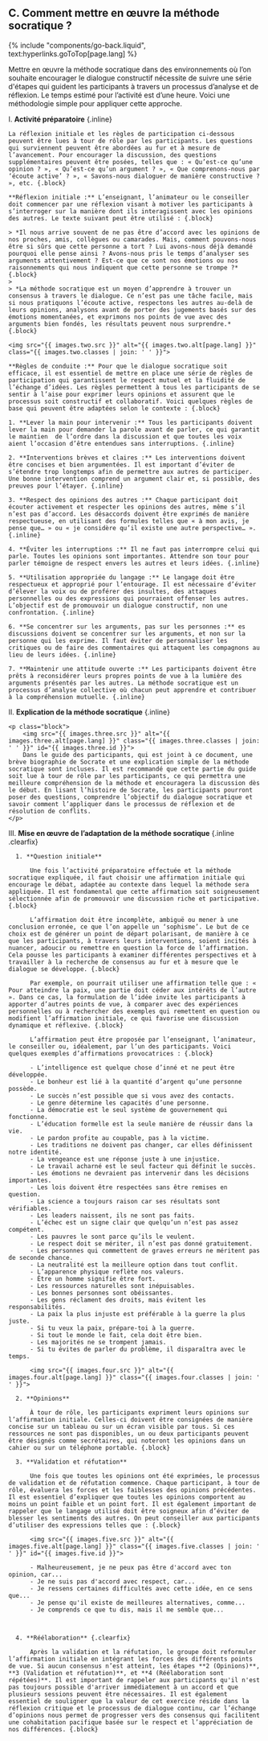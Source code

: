 ## C. Comment mettre en œuvre la méthode socratique ?
{% include "components/go-back.liquid", text:hyperlinks.goToTop[page.lang] %}

Mettre en œuvre la méthode socratique dans des environnements où l’on souhaite encourager le dialogue constructif nécessite de suivre une série d'étapes qui guident les participants à travers un processus d’analyse et de réflexion. Le temps estimé pour l’activité est d’une heure. Voici une méthodologie simple pour appliquer cette approche.

I.  **Activité préparatoire** {.inline}

    La réflexion initiale et les règles de participation ci-dessous peuvent être lues à tour de rôle par les participants. Les questions qui surviennent peuvent être abordées au fur et à mesure de l’avancement. Pour encourager la discussion, des questions supplémentaires peuvent être posées, telles que : « Qu’est-ce qu’une opinion ? », « Qu’est-ce qu’un argument ? », « Que comprenons-nous par ‘écoute active’ ? », « Savons-nous dialoguer de manière constructive ? », etc. {.block}

    **Réflexion initiale :** L’enseignant, l’animateur ou le conseiller doit commencer par une réflexion visant à motiver les participants à s’interroger sur la manière dont ils interagissent avec les opinions des autres. Le texte suivant peut être utilisé : {.block}

    > *Il nous arrive souvent de ne pas être d’accord avec les opinions de nos proches, amis, collègues ou camarades. Mais, comment pouvons-nous être si sûrs que cette personne a tort ? Lui avons-nous déjà demandé pourquoi elle pense ainsi ? Avons-nous pris le temps d’analyser ses arguments attentivement ? Est-ce que ce sont nos émotions ou nos raisonnements qui nous indiquent que cette personne se trompe ?* {.block}
    >
    > *La méthode socratique est un moyen d’apprendre à trouver un consensus à travers le dialogue. Ce n’est pas une tâche facile, mais si nous pratiquons l’écoute active, respectons les autres au-delà de leurs opinions, analysons avant de porter des jugements basés sur des émotions momentanées, et exprimons nos points de vue avec des arguments bien fondés, les résultats peuvent nous surprendre.* {.block}

    <img src="{{ images.two.src }}" alt="{{ images.two.alt[page.lang] }}" class="{{ images.two.classes | join: ' ' }}">

    **Règles de conduite :** Pour que le dialogue socratique soit efficace, il est essentiel de mettre en place une série de règles de participation qui garantissent le respect mutuel et la fluidité de l’échange d’idées. Les règles permettent à tous les participants de se sentir à l’aise pour exprimer leurs opinions et assurent que le processus soit constructif et collaboratif. Voici quelques règles de base qui peuvent être adaptées selon le contexte : {.block}

    1. **Lever la main pour intervenir :** Tous les participants doivent lever la main pour demander la parole avant de parler, ce qui garantit le maintien  de l’ordre dans la discussion et que toutes les voix aient l’occasion d’être entendues sans interruptions. {.inline}

    2. **Interventions brèves et claires :** Les interventions doivent être concises et bien argumentées. Il est important d’éviter de s’étendre trop longtemps afin de permettre aux autres de participer. Une bonne intervention comprend un argument clair et, si possible, des preuves pour l’étayer. {.inline}

    3. **Respect des opinions des autres :** Chaque participant doit écouter activement et respecter les opinions des autres, même s’il n’est pas d’accord. Les désaccords doivent être exprimés de manière respectueuse, en utilisant des formules telles que « à mon avis, je pense que… » ou « je considère qu’il existe une autre perspective… ». {.inline}

    4. **Éviter les interruptions :** Il ne faut pas interrompre celui qui parle. Toutes les opinions sont importantes. Attendre son tour pour parler témoigne de respect envers les autres et leurs idées. {.inline}

    5. **Utilisation appropriée du langage :** Le langage doit être respectueux et approprié pour l’entourage. Il est nécessaire d’éviter d’élever la voix ou de proférer des insultes, des attaques personnelles ou des expressions qui pourraient offenser les autres. L’objectif est de promouvoir un dialogue constructif, non une confrontation. {.inline}

    6. **Se concentrer sur les arguments, pas sur les personnes :** es discussions doivent se concentrer sur les arguments, et non sur la personne qui les exprime. Il faut éviter de personnaliser les critiques ou de faire des commentaires qui attaquent les compagnons au lieu de leurs idées. {.inline}

    7. **Maintenir une attitude ouverte :** Les participants doivent être prêts à reconsidérer leurs propres points de vue à la lumière des arguments présentés par les autres. La méthode socratique est un processus d’analyse collective où chacun peut apprendre et contribuer à la compréhension mutuelle. {.inline}

II. **Explication de la méthode socratique** {.inline}

    <p class="block">
        <img src="{{ images.three.src }}" alt="{{ images.three.alt[page.lang] }}" class="{{ images.three.classes | join: ' ' }}" id="{{ images.three.id }}">
        Dans le guide des participants, qui est joint à ce document, une brève biographie de Socrate et une explication simple de la méthode socratique sont incluses. Il est recommandé que cette partie du guide soit lue à tour de rôle par les participants, ce qui permettra une meilleure compréhension de la méthode et encouragera la discussion dès le début. En lisant l’histoire de Socrate, les participants pourront poser des questions, comprendre l’objectif du dialogue socratique et savoir comment l’appliquer dans le processus de réflexion et de résolution de conflits.
    </p>

III.  **Mise en œuvre de l’adaptation de la méthode socratique** {.inline .clearfix}

      1. **Question initiale**
        
          Une fois l’activité préparatoire effectuée et la méthode socratique expliquée, il faut choisir une affirmation initiale qui encourage le débat, adaptée au contexte dans lequel la méthode sera appliquée. Il est fondamental que cette affirmation soit soigneusement sélectionnée afin de promouvoir une discussion riche et participative. {.block}

          L’affirmation doit être incomplète, ambiguë ou mener à une conclusion erronée, ce que l’on appelle un ‘sophisme’. Le but de ce choix est de générer un point de départ polarisant, de manière à ce que les participants, à travers leurs interventions, soient incités à nuancer, adoucir ou remettre en question la force de l’affirmation. Cela pousse les participants à examiner différentes perspectives et à travailler à la recherche de consensus au fur et à mesure que le dialogue se développe. {.block}

          Par exemple, on pourrait utiliser une affirmation telle que : « Pour atteindre la paix, une partie doit céder aux intérêts de l’autre ». Dans ce cas, la formulation de l’idée invite les participants à apporter d’autres points de vue, à comparer avec des expériences personnelles ou à rechercher des exemples qui remettent en question ou modifient l’affirmation initiale, ce qui favorise une discussion dynamique et réflexive. {.block}

          L’affirmation peut être proposée par l’enseignant, l’animateur, le conseiller ou, idéalement, par l’un des participants. Voici quelques exemples d’affirmations provocatrices : {.block}

          - L’intelligence est quelque chose d’inné et ne peut être développée.
          - Le bonheur est lié à la quantité d’argent qu’une personne possède.
          - Le succès n’est possible que si vous avez des contacts.
          - Le genre détermine les capacités d’une personne.
          - La démocratie est le seul système de gouvernement qui fonctionne.
          - L’éducation formelle est la seule manière de réussir dans la vie.
          - Le pardon profite au coupable, pas à la victime.
          - Les traditions ne doivent pas changer, car elles définissent notre identité.
          - La vengeance est une réponse juste à une injustice.
          - Le travail acharné est le seul facteur qui définit le succès.
          - Les émotions ne devraient pas intervenir dans les décisions importantes.
          - Les lois doivent être respectées sans être remises en question.
          - La science a toujours raison car ses résultats sont vérifiables.
          - Les leaders naissent, ils ne sont pas faits.
          - L’échec est un signe clair que quelqu’un n’est pas assez compétent.
          - Les pauvres le sont parce qu’ils le veulent.
          - Le respect doit se mériter, il n’est pas donné gratuitement.
          - Les personnes qui commettent de graves erreurs ne méritent pas de seconde chance.
          - La neutralité est la meilleure option dans tout conflit.
          - L’apparence physique reflète nos valeurs.
          - Être un homme signifie être fort.
          - Les ressources naturelles sont inépuisables.
          - Les bonnes personnes sont obéissantes.
          - Les gens réclament des droits, mais évitent les responsabilités.
          - La paix la plus injuste est préférable à la guerre la plus juste.
          - Si tu veux la paix, prépare-toi à la guerre.
          - Si tout le monde le fait, cela doit être bien.
          - Les majorités ne se trompent jamais.
          - Si tu évites de parler du problème, il disparaîtra avec le temps.

          <img src="{{ images.four.src }}" alt="{{ images.four.alt[page.lang] }}" class="{{ images.four.classes | join: ' ' }}">

      2. **Opinions** 

          À tour de rôle, les participants expriment leurs opinions sur l’affirmation initiale. Celles-ci doivent être consignées de manière concise sur un tableau ou sur un écran visible par tous. Si ces ressources ne sont pas disponibles, un ou deux participants peuvent être désignés comme secrétaires, qui noteront les opinions dans un cahier ou sur un téléphone portable. {.block}

      3. **Validation et réfutation** 

          Une fois que toutes les opinions ont été exprimées, le processus de validation et de réfutation commence. Chaque participant, à tour de rôle, évaluera les forces et les faiblesses des opinions précédentes. Il est essentiel d’expliquer que toutes les opinions comportent au moins un point faible et un point fort. Il est également important de rappeler que le langage utilisé doit être soigneux afin d’éviter de blesser les sentiments des autres. On peut conseiller aux participants d’utiliser des expressions telles que : {.block}
          
          <img src="{{ images.five.src }}" alt="{{ images.five.alt[page.lang] }}" class="{{ images.five.classes | join: ' ' }}" id="{{ images.five.id }}">
         
          - Malheureusement, je ne peux pas être d'accord avec ton opinion, car...
          - Je ne suis pas d'accord avec respect, car...
          - Je ressens certaines difficultés avec cette idée, en ce sens que...
          - Je pense qu'il existe de meilleures alternatives, comme...
          - Je comprends ce que tu dis, mais il me semble que...

        

      4. **Réélaboration** {.clearfix}

          Après la validation et la réfutation, le groupe doit reformuler l’affirmation initiale en intégrant les forces des différents points de vue. Si aucun consensus n’est atteint, les étapes **2 (Opinions)**, **3 (Validation et réfutation)**, et **4 (Réélaboration sont répétées)**. Il est important de rappeler aux participants qu'il n'est pas toujours possible d'arriver immédiatement à un accord et que plusieurs sessions peuvent être nécessaires. Il est également essentiel de souligner que la valeur de cet exercice réside dans la réflexion critique et le processus de dialogue continu, car l’échange d’opinions nous permet de progresser vers des consensus qui facilitent une cohabitation pacifique basée sur le respect et l’appréciation de nos différences. {.block}
